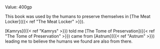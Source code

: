 Value: 400gp

This book was used by the humans to preserve themselves in [The Meat Locker]({{< ref "The Meat Locker" >}}).

[Kamrys]({{< ref "Kamrys" >}}) told me [The Tome of Preservation]({{< ref "The Tome of Preservation" >}}) came from [Astrum]({{< ref "Astrum" >}}) leading me to believe the humans we found are also from there.

